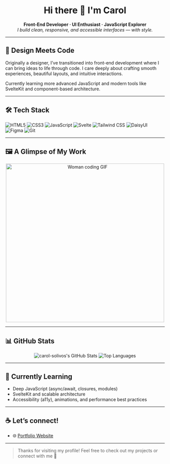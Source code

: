 <h1 align="center">Hi there 👋 I'm Carol</h1>
<p align="center">
  <b>Front-End Developer · UI Enthusiast · JavaScript Explorer</b><br>
  <i>I build clean, responsive, and accessible interfaces — with style.</i>
</p>

---

## 🎨 Design Meets Code

Originally a designer, I’ve transitioned into front-end development where I can bring ideas to life through code. I care deeply about crafting smooth experiences, beautiful layouts, and intuitive interactions.

Currently learning more advanced JavaScript and modern tools like SvelteKit and component-based architecture.

---

## 🛠 Tech Stack

![HTML5](https://img.shields.io/badge/-HTML5-E34F26?logo=html5&logoColor=white&style=for-the-badge)
![CSS3](https://img.shields.io/badge/-CSS3-1572B6?logo=css3&logoColor=white&style=for-the-badge)
![JavaScript](https://img.shields.io/badge/-JavaScript-F7DF1E?logo=javascript&logoColor=black&style=for-the-badge)
![Svelte](https://img.shields.io/badge/-Svelte-FF3E00?logo=svelte&logoColor=white&style=for-the-badge)
![Tailwind CSS](https://img.shields.io/badge/-Tailwind-06B6D4?logo=tailwindcss&logoColor=white&style=for-the-badge)
![DaisyUI](https://img.shields.io/badge/-DaisyUI-FF69B4?logo=tailwindcss&logoColor=white&style=for-the-badge)
![Figma](https://img.shields.io/badge/-Figma-F24E1E?logo=figma&logoColor=white&style=for-the-badge)
![Git](https://img.shields.io/badge/-Git-F05032?logo=git&logoColor=white&style=for-the-badge)

---

## 🖼️ A Glimpse of My Work

<p align="center">
  <img src="https://media.giphy.com/media/LmNwrBhejkK9EFP504/giphy.gif" width="500" alt="Woman coding GIF" />
</p>

---

## 📊 GitHub Stats

<p align="center">
  <img src="https://github-readme-stats.vercel.app/api?username=carol-solivos&show_icons=true&theme=tokyonight&hide_border=true" alt="carol-solivos's GitHub Stats" />
  <img src="https://github-readme-stats.vercel.app/api/top-langs/?username=carol-solivos&layout=compact&theme=tokyonight&hide_border=true" alt="Top Languages" />
</p>

---

## 🌱 Currently Learning

- Deep JavaScript (async/await, closures, modules)
- SvelteKit and scalable architecture
- Accessibility (a11y), animations, and performance best practices

---

## ☕ Let’s connect!

- 🌐 [Portfolio Website](https://carol-solivos.github.io/)

---

> Thanks for visiting my profile! Feel free to check out my projects or connect with me 💬

